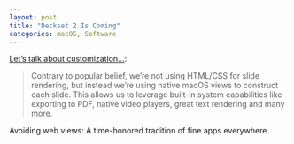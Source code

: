 ```yaml
---
layout: post
title: "Deckset 2 Is Coming"
categories: macOS, Software
---
```


[Let’s talk about customization…](https://www.decksetapp.com/2018/03/05/about-customization.html):

> Contrary to popular belief, we’re not using HTML/CSS for slide rendering, but instead we’re using native macOS views to construct each slide. This allows us to leverage built-in system capabilities like exporting to PDF, native video players, great text rendering and many more.

Avoiding web views: A time-honored tradition of fine apps everywhere.

